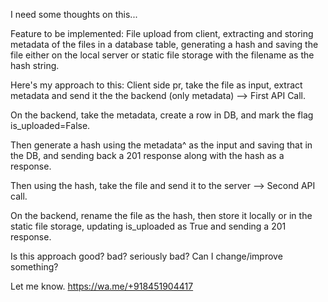 I need some thoughts on this...

Feature to be implemented: File upload from client, extracting and storing metadata of the files in a database table, generating a hash and saving the file either on the local server or static file storage with the filename as the hash string.

Here's my approach to this: Client side pr, take the file as input, extract metadata and send it the the backend (only metadata) --> First API Call.

On the backend, take the metadata, create a row in DB, and mark the flag is_uploaded=False.

Then generate a hash using the metadata^ as the input and saving that in the DB, and sending back a 201 response along with the hash as a response.

Then using the hash, take the file and send it to the server --> Second API call.

On the backend, rename the file as the hash, then store it locally or in the static file storage, updating is_uploaded as True and sending a 201 response.

Is this approach good? bad? seriously bad? Can I change/improve something?

Let me know. 
https://wa.me/+918451904417